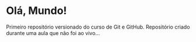 # Olá, Mundo!
 Primeiro repositório versionado do curso de Git e GitHub.
    Repositório criado durante uma aula que não foi ao vivo...
